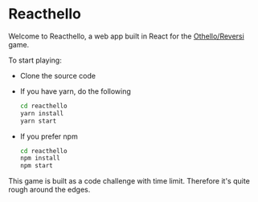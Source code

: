 # Reacthello

Welcome to Reacthello, a web app built in React for the [Othello/Reversi](http://www.othelloonline.org/) game.

To start playing:

* Clone the source code
* If you have yarn, do the following

  ```bash
  cd reacthello
  yarn install
  yarn start
  ```

* If you prefer npm

  ```bash
  cd reacthello
  npm install
  npm start
  ```

This game is built as a code challenge with time limit. Therefore it's quite
rough around the edges.
